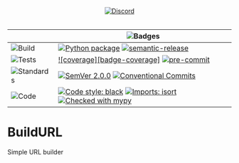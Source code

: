 <div align="center">

  [![Discord][badge-chat]][chat]
  <br>
  <br>

  | | ![Badges][label-badges] |
  |--|--|
  | ![Build][label-build] | [![Python package][badge-actions]][actions] [![semantic-release][badge-semantic-release]][semantic-release] |
  | ![Tests][label-tests] | [![coverage][badge-coverage]][coverage] [![pre-commit][badge-pre-commit]][pre-commit] |
  | ![Standards][label-standards] | [![SemVer 2.0.0][badge-semver]][semver] [![Conventional Commits][badge-conventional-commits]][conventional-commits] |
  | ![Code][label-code] | [![Code style: black][badge-black]][Black] [![Imports: isort][badge-isort]][isort] [![Checked with mypy][badge-mypy]][mypy] |
</div>

# BuildURL
Simple URL builder

[badge-chat]: https://img.shields.io/discord/269146666441900032?label=chat&logo=discord&style=flat-square
[chat]: https://discord.gg/6Q5XW5H

[label-badges]: https://img.shields.io/badge/%F0%9F%94%96-badges-purple?style=for-the-badge
[label-build]: https://img.shields.io/badge/%F0%9F%94%A7-build-darkblue?style=flat-square
[label-tests]: https://img.shields.io/badge/%F0%9F%A7%AA-tests-darkblue?style=flat-square
[label-standards]: https://img.shields.io/badge/%F0%9F%93%91-standards-darkblue?style=flat-square
[label-code]: https://img.shields.io/badge/%F0%9F%92%BB-code-darkblue?style=flat-square

[badge-actions]: https://github.com/MicaelJarniac/BuildURL/workflows/Python%20package/badge.svg
[badge-mypy]: https://img.shields.io/badge/mypy-checked-2A6DB2?style=flat-square
[badge-isort]: https://img.shields.io/badge/imports-isort-%231674b1?style=flat-square&labelColor=ef8336
[badge-black]: https://img.shields.io/badge/code%20style-black-black?style=flat-square
[badge-conventional-commits]: https://img.shields.io/badge/Conventional%20Commits-1.0.0-yellow?style=flat-square
[badge-semantic-release]: https://img.shields.io/badge/%20%20%F0%9F%93%A6%F0%9F%9A%80-semantic--release-e10079?style=flat-square
[badge-pre-commit]: https://img.shields.io/badge/pre--commit-enabled-brightgreen?style=flat-square&logo=pre-commit&logoColor=white
[badge-semver]: https://img.shields.io/badge/SemVer-2.0.0-blue?style=flat-square&logo=semver
<!-- [badge-coverage]: https://img.shields.io/codecov/c/gh/MicaelJarniac/BuildURL?logo=codecov&style=flat-square&token=? -->

[actions]: https://github.com/MicaelJarniac/BuildURL/actions
[coverage]: https://codecov.io/gh/MicaelJarniac/BuildURL
[Black]: https://github.com/psf/black
[isort]: https://pycqa.github.io/isort
[semver]: https://semver.org/spec/v2.0.0.html
[pre-commit]: https://github.com/pre-commit/pre-commit
[semantic-release]: https://github.com/semantic-release/semantic-release
[mypy]: http://mypy-lang.org
[conventional-commits]: https://conventionalcommits.org
[monitoring]: https://sentry.io/organizations/tractian-p5/issues/?project=5626148
